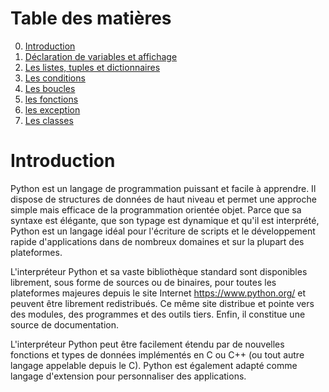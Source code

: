 # Table des matières 


0. [Introduction](README.md)
1. [Déclaration de variables et affichage](declaration.md)
2. [Les listes, tuples et dictionnaires](listupledico.md)
3. [Les conditions](conditions)
4. [Les boucles](boucles.md)
5. [les fonctions](fonctions.md)
6. [les exception](exceptions.md)
7. [Les classes](class.md)

# Introduction

Python est un langage de programmation puissant et facile à apprendre. Il dispose de structures de données de haut niveau et permet une approche simple mais efficace de la programmation orientée objet. Parce que sa syntaxe est élégante, que son typage est dynamique et qu'il est interprété, Python est un langage idéal pour l'écriture de scripts et le développement rapide d'applications dans de nombreux domaines et sur la plupart des plateformes.

L'interpréteur Python et sa vaste bibliothèque standard sont disponibles librement, sous forme de sources ou de binaires, pour toutes les plateformes majeures depuis le site Internet https://www.python.org/ et peuvent être librement redistribués. Ce même site distribue et pointe vers des modules, des programmes et des outils tiers. Enfin, il constitue une source de documentation.

L'interpréteur Python peut être facilement étendu par de nouvelles fonctions et types de données implémentés en C ou C++ (ou tout autre langage appelable depuis le C). Python est également adapté comme langage d'extension pour personnaliser des applications.
